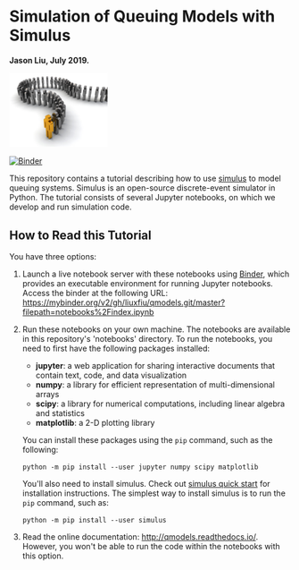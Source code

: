 # Simulation of Queuing Models with Simulus

**Jason Liu, July 2019.**

<img src="https://raw.githubusercontent.com/liuxfiu/qmodels/master/notebooks/figs/queue.jpg" width="35%" alt="queue">

[![Binder](https://mybinder.org/badge_logo.svg)](https://mybinder.org/v2/gh/liuxfiu/qmodels.git/master?filepath=notebooks%2Fintro.ipynb)

This repository contains a tutorial describing how to use [simulus](https://simulus.readthedocs.io/en/latest/) to model queuing systems. Simulus is an open-source discrete-event simulator in Python. The tutorial consists of several Jupyter notebooks, on which we develop and run simulation code.

## How to Read this Tutorial

You have three options:

1. Launch a live notebook server with these notebooks using [Binder](https://beta.mybinder.org/), which provides an executable environment for running Jupyter notebooks. Access the binder at the following URL: https://mybinder.org/v2/gh/liuxfiu/qmodels.git/master?filepath=notebooks%2Findex.ipynb

2. Run these notebooks on your own machine. The notebooks are available in this repository's 'notebooks' directory. To run the notebooks, you need to first have the following packages installed:
   * **jupyter**: a web application for sharing interactive documents that contain text, code, and data visualization
   * **numpy**: a library for efficient representation of multi-dimensional arrays
   * **scipy**: a library for numerical computations, including linear algebra and statistics
   * **matplotlib**: a 2-D plotting library

   You can install these packages using the `pip` command, such as the following:

   ```
   python -m pip install --user jupyter numpy scipy matplotlib
   ```

   You'll also need to install simulus. Check out [simulus quick start](https://simulus.readthedocs.io/en/latest/readme.html) for installation instructions. The simplest way to install simulus is to run the `pip` command, such as:

   ```
   python -m pip install --user simulus
   ```
   
3.  Read the online documentation: http://qmodels.readthedocs.io/. However, you won't be able to run the code within the notebooks with this option.
